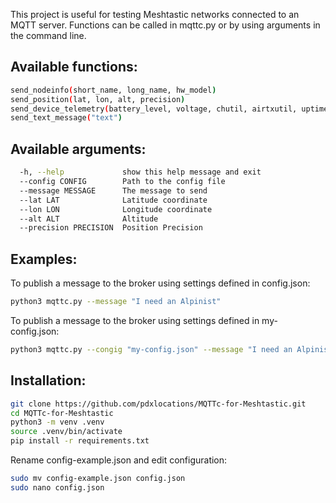 This project is useful for testing Meshtastic networks connected to an MQTT server. Functions can be called in mqttc.py or by using arguments in the command line.

## Available functions:

```bash
send_nodeinfo(short_name, long_name, hw_model)
send_position(lat, lon, alt, precision)
send_device_telemetry(battery_level, voltage, chutil, airtxutil, uptime)
send_text_message("text")
```

## Available arguments:

```bash
  -h, --help             show this help message and exit
  --config CONFIG        Path to the config file
  --message MESSAGE      The message to send
  --lat LAT              Latitude coordinate
  --lon LON              Longitude coordinate
  --alt ALT              Altitude
  --precision PRECISION  Position Precision
```

## Examples:

To publish a message to the broker using settings defined in config.json:
```bash
python3 mqttc.py --message "I need an Alpinist"
```

To publish a message to the broker using settings defined in my-config.json:
```bash
python3 mqttc.py --congig "my-config.json" --message "I need an Alpinist"
```


## Installation:
```bash
git clone https://github.com/pdxlocations/MQTTc-for-Meshtastic.git
cd MQTTc-for-Meshtastic
python3 -m venv .venv
source .venv/bin/activate
pip install -r requirements.txt
```

Rename config-example.json and edit configuration:
```bash
sudo mv config-example.json config.json
sudo nano config.json
```